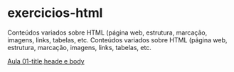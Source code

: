 # exercicios-html
Conteúdos variados sobre HTML (página web, estrutura, marcação, imagens, links, tabelas, etc. Conteúdos variados sobre HTML (página web, estrutura, marcação, imagens, links, tabelas, etc. 

<a href="https://github.com/J-De-Alvarenga/exercicios-html/aula-1-Body-Head-Title/index.html">Aula 01-title,heade e body</a>

